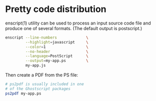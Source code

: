 # Pretty code distribution

enscript(1) utility can be used to process an input source code file and produce one of several formats. (The default output is postscript.)

```bash
enscript --line-numbers             \
         --highlight=javascript     \
         --color=1                  \
         --no-header                \
         --language=PostScript      \
         --output=my-app.ps         \
         my-app.js
```

Then create a PDF from the PS file:

```bash
# ps2pdf is usually included in one
# of the Ghostscript packages
ps2pdf my-app.ps
```
